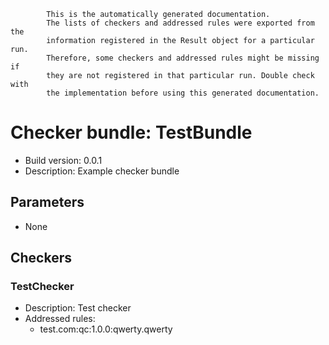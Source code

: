 
            This is the automatically generated documentation.
            The lists of checkers and addressed rules were exported from the
            information registered in the Result object for a particular run.
            Therefore, some checkers and addressed rules might be missing if
            they are not registered in that particular run. Double check with
            the implementation before using this generated documentation.

# Checker bundle: TestBundle

* Build version:  0.0.1
* Description:    Example checker bundle

## Parameters

* None

## Checkers

### TestChecker

* Description: Test checker
* Addressed rules:
  * test.com:qc:1.0.0:qwerty.qwerty
